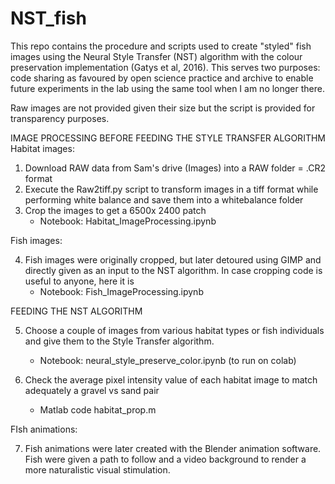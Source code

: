 # NST_fish
This repo contains the procedure and scripts used to create "styled" fish images using the Neural Style Transfer (NST) algorithm with the colour preservation implementation (Gatys et al, 2016). 
This serves two purposes: code sharing as favoured by open science practice and archive to enable future experiments in the lab using the same tool when I am no longer there. 

Raw images are not provided given their size but the script is provided for transparency purposes. 

IMAGE PROCESSING BEFORE FEEDING THE STYLE TRANSFER ALGORITHM <br>
Habitat images: <br>
1. Download RAW data from Sam's drive (Images) into a RAW folder = .CR2 format
2. Execute the Raw2tiff.py script to transform images in a tiff format while performing white balance and save them into a whitebalance folder
3. Crop the images to get a 6500x 2400 patch 
	- Notebook: Habitat_ImageProcessing.ipynb

Fish images:<br>

4. Fish images were originally cropped, but later detoured using GIMP and directly given as an input to the NST algorithm. In case cropping code is useful to anyone, here it is
	- Notebook: Fish_ImageProcessing.ipynb

FEEDING THE NST ALGORITHM <br>

5. Choose a couple of images from various habitat types or fish individuals and give them to the Style Transfer algorithm.
	- Notebook: neural_style_preserve_color.ipynb (to run on colab)

6. Check the average pixel intensity value of each habitat image to match adequately a gravel vs sand pair
	- Matlab code habitat_prop.m

FIsh animations: <br>

7. Fish animations were later created with the Blender animation software. Fish were given a path to follow and a video background to render a more naturalistic visual stimulation.  	
